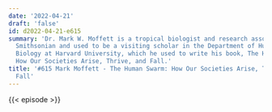 ```yaml
---
date: '2022-04-21'
draft: 'false'
id: d2022-04-21-e615
summary: 'Dr. Mark W. Moffett is a tropical biologist and research associate at the
  Smithsonian and used to be a visiting scholar in the Department of Human Evolutionary
  Biology at Harvard University, which he used to write his book, The Human Swarm:
  How Our Societies Arise, Thrive, and Fall.'
title: '#615 Mark Moffett - The Human Swarm: How Our Societies Arise, Thrive, and
  Fall'
---
```

{{< episode >}}
